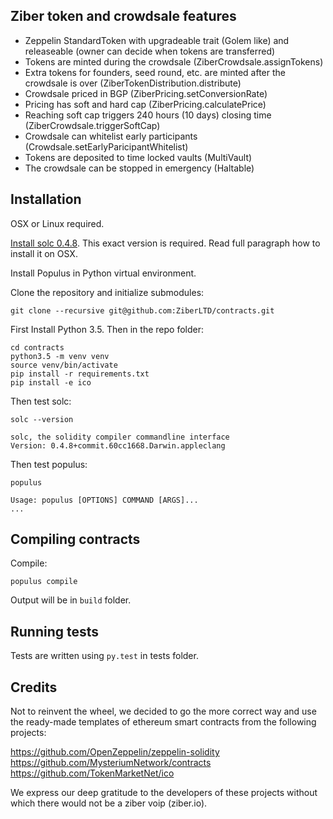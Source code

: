 

## Ziber token and crowdsale features

* Zeppelin StandardToken with upgradeable trait (Golem like) and releaseable (owner can decide when tokens are transferred)
* Tokens are minted during the crowdsale (ZiberCrowdsale.assignTokens)
* Extra tokens for founders, seed round, etc. are minted after the crowdsale is over (ZiberTokenDistribution.distribute)
* Crowdsale priced in BGP (ZiberPricing.setConversionRate)
* Pricing has soft and hard cap (ZiberPricing.calculatePrice)
* Reaching soft cap triggers 240 hours (10 days) closing time (ZiberCrowdsale.triggerSoftCap)
* Crowdsale can whitelist early participants (Crowdsale.setEarlyParicipantWhitelist)
* Tokens are deposited to time locked vaults (MultiVault)
* The crowdsale can be stopped in emergency (Haltable)

## Installation

OSX or Linux required.

[Install solc 0.4.8](http://solidity.readthedocs.io/en/develop/installing-solidity.html#binary-packages). This exact version is required. Read full paragraph how to install it on OSX.

Install Populus in Python virtual environment.

Clone the repository and initialize submodules:

    git clone --recursive git@github.com:ZiberLTD/contracts.git

First Install Python 3.5. Then in the repo folder:

    cd contracts
    python3.5 -m venv venv
    source venv/bin/activate
    pip install -r requirements.txt
    pip install -e ico
    
Then test solc:

    solc --version
    
    solc, the solidity compiler commandline interface
    Version: 0.4.8+commit.60cc1668.Darwin.appleclang
    
Then test populus:
                                         
    populus          
    
    Usage: populus [OPTIONS] COMMAND [ARGS]...
    ...
                                                
## Compiling contracts
                   
Compile:                   
                             
    populus compile                                
                              
Output will be in `build` folder.                                       
                                        
## Running tests

Tests are written using `py.test` in tests folder.


##  Credits
Not to reinvent the wheel, we decided to go the more correct way and use the 
ready-made templates of ethereum smart contracts from the following projects:

https://github.com/OpenZeppelin/zeppelin-solidity
https://github.com/MysteriumNetwork/contracts                                                                           
https://github.com/TokenMarketNet/ico

We express our deep gratitude to the developers of these projects without which there would
not be a ziber voip (ziber.io).
